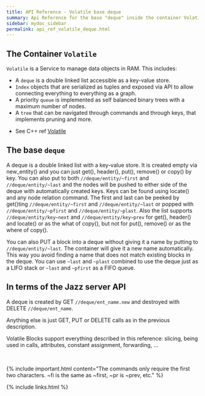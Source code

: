 ```yaml
---
title: API Reference - Volatile base deque
summary: Api Reference for the base "deque" inside the container Volatile
sidebar: mydoc_sidebar
permalink: api_ref_volatile_deque.html
---
```


## The Container `Volatile`

`Volatile` is a Service to manage data objects in RAM. This includes:

 - A `deque` is a double linked list accessible as a key-value store.
 - `Index` objects that are serialized as tuples and exposed via API to allow connecting everything to everything as a graph.
 - A priority `queue` is implemented as self balanced binary trees with a maximum number of nodes.
 - A `tree` that can be navigated through commands and through keys, that implements pruning and more.

* See C++ ref [Volatile](/develop_jazz02/classjazz__elements_1_1Volatile.html)

## The base `deque`

A deque is a double linked list with a key-value store. It is created empty via new_entity() and you can just get(), header(), put(),
remove() or copy() by key. You can also put to both `//deque/entity/~first` and `//deque/entity/~last` and the nodes will be pushed
to either side of the deque with automatically created keys. Keys can be found using locate() and any node relation command.
The first and last can be peeked by get()ting `//deque/entity/~first` and `//deque/entity/~last` or popped with
`//deque/entity/~pfirst` and `//deque/entity/~plast`. Also the list supports `//deque/entity/key~next` and
`//deque/entity/key~prev` for get(), header() and locate() or as the what of copy(), but not for put(), remove() or as the where of
copy().

You can also PUT a block into a deque without giving it a name by putting to `//deque/entity/~last`. The container will give it a new
name automatically. This way you avoid finding a name that does not match existing blocks in the deque. You can use `~last` and `~plast`
combined to use the deque just as a LIFO stack or `~last` and `~pfirst` as a FIFO queue.

## In terms of the Jazz server API

A deque is created by GET `//deque/ent_name.new` and destroyed with DELETE `//deque/ent_name`.

Anything else is just GET, PUT or DELETE calls as in the previous description.

Volatile Blocks support everything described in this reference: slicing, being used in calls, attributes, constant assignment,
forwarding, ...

<br/>

{% include important.html content="The commands only require the first two characters. ~fi is the same as ~first, ~pr is ~prev, etc." %}

{% include links.html %}

